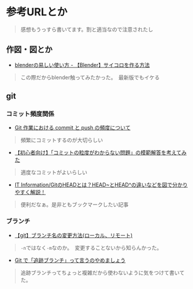 # 参考URLとか
> 感想もうっすら書いてます。割と適当なので注意されたし
## 作図・図とか
- [blenderの易しい使い方 - 【Blender】サイコロを作る方法](https://blender-cg.net/dice/)
> この際だからblender触ってみたかった。　最新版でもイケる

## git
### コミット頻度関係
- [Git 作業における commit と push の頻度について](https://qiita.com/kozyty@github/items/87fa95a236b6142f7c10)
> 頻繁にコミットするのが大切らしい
- [【初心者向け】「コミットの粒度がわからない問題」の模範解答を考えてみた](https://qiita.com/jnchito/items/40e0c7d32fde352607be)
> 適度なコミットがよいらしい
- [IT Information/GitのHEADとは？HEAD~とHEAD^の違いなどを図で分かりやすく解説！](https://it-infomation.com/git-head/)
> 便利だなぁ。是非ともブックマークしたい記事

### ブランチ
- [【git】ブランチ名の変更方法(ローカル、リモート)](https://qiita.com/shungo_m/items/4218e70751375b4bfeec)
> `-n`ではなく`-m`なのか。　変更することないから知らんかった。
- [Git で「追跡ブランチ」って言うのやめましょう](https://qiita.com/uasi/items/69368c17c79e99aaddbf)
> 追跡ブランチってちょっと複雑だから使わないように気をつけて書いてた。